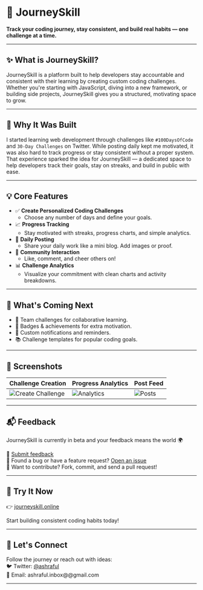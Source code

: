 # 🚀 JourneySkill

**Track your coding journey, stay consistent, and build real habits — one challenge at a time.**

---

## ✨ What is JourneySkill?

JourneySkill is a platform built to help developers stay accountable and consistent with their learning by creating custom coding challenges. Whether you're starting with JavaScript, diving into a new framework, or building side projects, JourneySkill gives you a structured, motivating space to grow.

---

## 🌱 Why It Was Built

I started learning web development through challenges like `#100DaysOfCode` and `30-Day Challenges` on Twitter. While posting daily kept me motivated, it was also hard to track progress or stay consistent without a proper system. That experience sparked the idea for JourneySkill — a dedicated space to help developers track their goals, stay on streaks, and build in public with ease.

---

## 💡 Core Features

- ✅ **Create Personalized Coding Challenges**
  - Choose any number of days and define your goals.
- 📈 **Progress Tracking**
  - Stay motivated with streaks, progress charts, and simple analytics.
- 📝 **Daily Posting**
  - Share your daily work like a mini blog. Add images or proof.
- 💬 **Community Interaction**
  - Like, comment, and cheer others on!
- 📊 **Challenge Analytics**
  - Visualize your commitment with clean charts and activity breakdowns.

---

## 🔮 What's Coming Next

- 👥 Team challenges for collaborative learning.
- 🏅 Badges & achievements for extra motivation.
- 🔔 Custom notifications and reminders.
- 📚 Challenge templates for popular coding goals.

---

## 📸 Screenshots

| Challenge Creation                          | Progress Analytics                   | Post Feed                        |
| ------------------------------------------- | ------------------------------------ | -------------------------------- |
| ![Create Challenge](https://your-image-url) | ![Analytics](https://your-image-url) | ![Posts](https://your-image-url) |

---

## 📬 Feedback

JourneySkill is currently in beta and your feedback means the world 🌍

📝 [Submit feedback](https://forms.gle/XNEDFAnZ5W1dvuxE6)  
🐛 Found a bug or have a feature request? [Open an issue](https://github.com/journeySkill/issues)  
🤝 Want to contribute? Fork, commit, and send a pull request!

---

## 🔗 Try It Now

👉 [journeyskill.online](https://www.journeyskill.online)

Start building consistent coding habits today!

---

## 🙌 Let's Connect

Follow the journey or reach out with ideas:  
🐦 Twitter: [@ashraful](https://twitter.com/Asraful__malik)  
💌 Email: ashraful.inbox@@gmail.com

---
